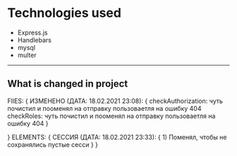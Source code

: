# Technologies used
* Express.js
* Handlebars
* mysql
* multer
---
## What is changed in project
FIlES: {
    ИЗМЕНЕНО (ДАТА: 18.02.2021 23:08): {
        checkAuthorization: чуть почистил и пооменял на отправку пользоваетля на ошибку 404
        checkRoles: чуть почистил и пооменял на отправку пользоваетля на ошибку 404
    }

}
ELEMENTS: {
    СЕССИЯ (ДАТА: 18.02.2021 23:33): {
        1) Поменял, чтобы не сохранялись пустые сесси
    }
}
